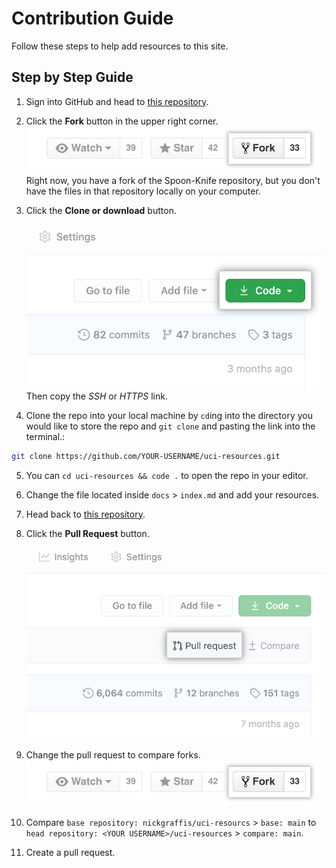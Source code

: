 # Contribution Guide
Follow these steps to help add resources to this site.

## Step by Step Guide
1. Sign into GitHub and head to [this repository](https://github.com/nickgraffis/uci-resources).

2. Click the **Fork** button in the upper right corner.
![fork_button.jpg](./assets/fork_button.jpg)
Right now, you have a fork of the Spoon-Knife repository, but you don't have the files in that repository locally on your computer.

3. Click the **Clone or download** button.
![clone_button.jpg](./assets/code-button.png)
Then copy the *SSH* or *HTTPS* link.

4. Clone the repo into your local machine by `cd`ing into the directory you would like to store the repo and `git clone` and pasting the link into the terminal.:
```bash
git clone https://github.com/YOUR-USERNAME/uci-resources.git
```

5. You can `cd uci-resources && code .` to open the repo in your editor.

6. Change the file located inside `docs` > `index.md` and add your resources.

7. Head back to [this repository](https://github.com/nickgraffis/uci-resources).

8. Click the **Pull Request** button.
![pull_request_button.jpg](./assets/pull-request-start-review-button.png)

9. Change the pull request to compare forks.
![pull_request_button.jpg](./assets/fork_button.jpg)

10. Compare `base repository: nickgraffis/uci-resourcs` > `base: main` to `head repository: <YOUR USERNAME>/uci-resources` > `compare: main`.

11. Create a pull request.